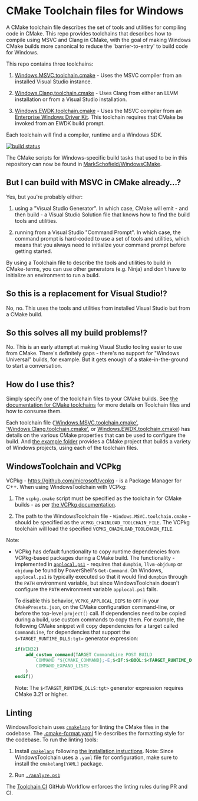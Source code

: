 # CMake Toolchain files for Windows

A CMake toolchain file describes the set of tools and utilities for compiling code in CMake. This repo provides
toolchains that describes how to compile using MSVC and Clang in CMake, with the goal of making Windows CMake builds more
canonical to reduce the 'barrier-to-entry' to build code for Windows.

This repo contains three toolchains:

1. [Windows.MSVC.toolchain.cmake](./Windows.MSVC.toolchain.cmake) - Uses the MSVC compiler from an installed Visual Studio
instance.

2. [Windows.Clang.toolchain.cmake](./Windows.Clang.toolchain.cmake) - Uses Clang from either an LLVM installation or from
a Visual Studio installation.

3. [Windows.EWDK.toolchain.cmake](./Windows.EWDK.toolchain.cmake) - Uses the MSVC compiler from an [Enterprise Windows Driver Kit][ewdk].
This toolchain requires that CMake be invoked from an EWDK build prompt.

Each toolchain will find a compiler, runtime and a Windows SDK.

[![build status](https://github.com/MarkSchofield/Toolchain/actions/workflows/ci.yaml/badge.svg?branch=main)](https://github.com/MarkSchofield/Toolchain/actions/workflows/ci.yaml?query=branch%3Amain)

The CMake scripts for Windows-specific build tasks that used to be in this repository can now be found in [MarkSchofield/WindowsCMake](https://github.com/MarkSchofield/WindowsCMake).

## But I can build with MSVC in CMake already...?

Yes, but you're probably either:

  1. using a "Visual Studio Generator". In which case, CMake will emit - and then build - a Visual Studio Solution file
     that knows how to find the build tools and utilities.

  2. running from a Visual Studio "Command Prompt". In which case, the command prompt is hard-coded to use a set of
     tools and utilities, which means that you always need to initialize your command prompt before getting started.

By using a Toolchain file to describe the tools and utilities to build in CMake-terms, you can use other generators
(e.g. Ninja) and don't have to initialize an environment to run a build.

## So this is a replacement for Visual Studio!?

No, no. This uses the tools and utilities from installed Visual Studio but from a CMake build.

## So this solves all my build problems!?

No. This is an early attempt at making Visual Studio tooling easier to use from CMake. There's definitely gaps -
there's no support for "Windows Universal" builds, for example. But it gets enough of a stake-in-the-ground to start a
conversation.

## How do I use this?

Simply specify one of the toolchain files to your CMake builds. See [the documentation for CMake toolchains][cmake-toolchains]
for more details on Toolchain files and how to consume them.

Each toolchain file (['Windows.MSVC.toolchain.cmake'](./Windows.MSVC.toolchain.cmake), ['Windows.Clang.toolchain.cmake'](./Windows.Clang.toolchain.cmake),
or [Windows.EWDK.toolchain.cmake](./Windows.EWDK.toolchain.cmake)) has details on the various CMake properties
that can be used to configure the build. And [the example folder](./example) provides a CMake project that builds a
variety of Windows projects, using each of the toolchain files.

## WindowsToolchain and VCPkg

VCPkg - <https://github.com/microsoft/vcpkg> - is a Package Manager for C++. When using WindowsToolchain with VCPkg:

1. The `vcpkg.cmake` script must be specified as the toolchain for CMake builds - as per [the VCPkg documentation](https://github.com/microsoft/vcpkg#getting-started).

2. The path to the WindowsToolchain file - `Windows.MSVC.toolchain.cmake` - should be specified as the `VCPKG_CHAINLOAD_TOOLCHAIN_FILE`. The VCPkg toolchain will load the specified `VCPKG_CHAINLOAD_TOOLCHAIN_FILE`.

Note:

* VCPkg has default functionality to copy runtime dependencies from VCPkg-based packages during a CMake build. The functionality - implemented in [`applocal.ps1`](https://github.com/microsoft/vcpkg/blob/0ba60bfef5dea4cb2599daa7ad8364e309835a68/scripts/buildsystems/msbuild/applocal.ps1) - requires that `dumpbin`, `llvm-objdump` or `objdump` be found by PowerShell's `Get-Command`. On Windows, `applocal.ps1` is typically executed so that it would find `dumpbin` through the `PATH` environment variable, but since WindowsToolchain doesn't configure the `PATH` environment variable `applocal.ps1` fails.

  To disable this behavior, `VCPKG_APPLOCAL_DEPS` to `OFF` in your `CMakePresets.json`, on the CMake configuration command-line, or before the top-level `project()` call. If dependencies need to be copied during a build, use custom commands to copy them. For example, the following CMake snippet will copy dependencies for a target called `CommandLine`, for dependencies that support the `$<TARGET_RUNTIME_DLLS:tgt>` generator expression:

  ```cmake
  if(WIN32)
      add_custom_command(TARGET CommandLine POST_BUILD
          COMMAND "${CMAKE_COMMAND};-E;$<IF:$<BOOL:$<TARGET_RUNTIME_DLLS:CommandLine>>,copy;$<TARGET_RUNTIME_DLLS:CommandLine>;$<TARGET_FILE_DIR:CommandLine>,true>"
          COMMAND_EXPAND_LISTS
      )
  endif()
  ```

  Note: The `$<TARGET_RUNTIME_DLLS:tgt>` generator expression requires CMake 3.21 or higher.

## Linting

WindowsToolchain uses [`cmakelang`][cmakelang] for linting the CMake files in the codebase. The
[.cmake-format.yaml](./.cmake-format.yaml) file describes the formatting style for the codebase. To run the linting
tools:

1. Install [`cmakelang`][cmakelang] following [the installation instuctions](https://cmake-format.readthedocs.io/en/latest/installation.html).
Note: Since WindowsToolchain uses a `.yaml` file for configuration, make sure to install the `cmakelang[YAML]` package.

2. Run [`./analyze.ps1`](./analyze.ps1)

The [Toolchain CI](.\.github\workflows\ci.yaml) GitHub Workflow enforces the linting rules during PR and CI.

[cmake-toolchains]: https://cmake.org/cmake/help/latest/manual/cmake-toolchains.7.html "CMake Toolchains"
[cmakelang]: https://cmake-format.readthedocs.io/ "cmakelang"
[ewdk]: https://learn.microsoft.com/en-us/windows-hardware/drivers/develop/using-the-enterprise-wdk "Enterprise Windows Driver Kit"
